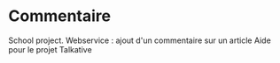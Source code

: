 Commentaire
===========

School project.
Webservice : ajout d'un commentaire sur un article
Aide pour le projet Talkative
